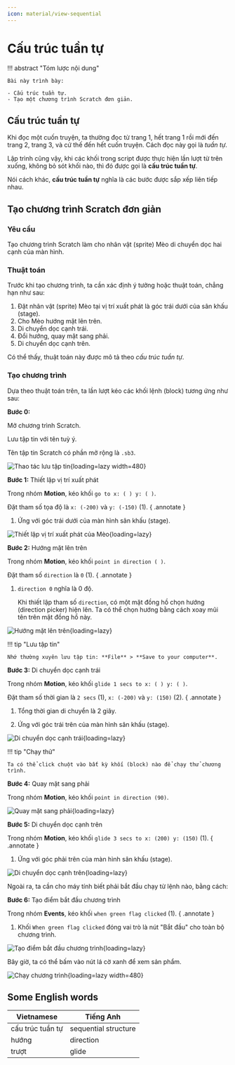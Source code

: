 ```yaml
---
icon: material/view-sequential
---
```


# Cấu trúc tuần tự

!!! abstract "Tóm lược nội dung"

    Bài này trình bày:

    - Cấu trúc tuần tự.
    - Tạo một chương trình Scratch đơn giản.

## Cấu trúc tuần tự

Khi đọc một cuốn truyện, ta thường đọc từ trang 1, hết trang 1 rồi mới đến trang 2, trang 3, và cứ thế đến hết cuốn truyện. Cách đọc này gọi là *tuần tự*.

Lập trình cũng vậy, khi các khối trong script được thực hiện lần lượt từ trên xuống, không bỏ sót khối nào, thì đó được gọi là **cấu trúc tuần tự**.

Nói cách khác, **cấu trúc tuần tự** nghĩa là các bước được sắp xếp liên tiếp nhau.

## Tạo chương trình Scratch đơn giản

### Yêu cầu

Tạo chương trình Scratch làm cho nhân vật (sprite) Mèo di chuyển dọc hai cạnh của màn hình.

### Thuật toán

Trước khi tạo chương trình, ta cần xác định ý tưởng hoặc thuật toán, chẳng hạn như sau:

1. Đặt nhân vật (sprite) Mèo tại vị trí xuất phát là góc trái dưới của sân khấu (stage).
2. Cho Mèo hướng mặt lên trên.
3. Di chuyển dọc cạnh trái.
4. Đổi hướng, quay mặt sang phải.
5. Di chuyển dọc cạnh trên.

Có thể thấy, thuật toán này được mô tả theo *cấu trúc tuần tự*.

### Tạo chương trình

Dựa theo thuật toán trên, ta lần lượt kéo các khối lệnh (block) tương ứng như sau:

**Bước 0:**

Mở chương trình Scratch.

Lưu tập tin với tên tuỳ ý.

Tên tập tin Scratch có phần mở rộng là `.sb3`.

![Thao tác lưu tập tin](https://api.onedrive.com/v1.0/shares/s!ApQ3j6n6-2wNsNNYC6WFWATUNEl5PQ/root/content){loading=lazy width=480}

**Bước 1:** Thiết lập vị trí xuất phát

Trong nhóm **Motion**, kéo khối `go to x: ( ) y: ( )`.

Đặt tham số tọa độ là `x: (-200)` và `y: (-150)` (1).
{ .annotate }

1.  Ứng với góc trái dưới của màn hình sân khấu (stage).


![Thiết lập vị trí xuất phát của Mèo](https://api.onedrive.com/v1.0/shares/s!ApQ3j6n6-2wNsNNXfjOj7zEIIG3drw/root/content){loading=lazy}

**Bước 2:** Hướng mặt lên trên

Trong nhóm **Motion**, kéo khối `point in direction ( )`.

Đặt tham số `direction` là `0` (1).
{ .annotate }

1.  `direction 0` nghĩa là 0 độ.

    Khi thiết lập tham số `direction`, có một mặt đồng hồ chọn hướng (direction picker) hiện lên. Ta có thể chọn hướng bằng cách xoay mũi tên trên mặt đồng hồ này.

![Hướng mặt lên trên](https://api.onedrive.com/v1.0/shares/s!ApQ3j6n6-2wNsNNWMEGjXb3HAwDkbg/root/content){loading=lazy}

!!! tip "Lưu tập tin"

    Nhớ thường xuyên lưu tập tin: **File** > **Save to your computer**.

**Bước 3:** Di chuyển dọc cạnh trái

Trong nhóm **Motion**, kéo khối `glide 1 secs to x: ( ) y: ( )`.

Đặt tham số thời gian là `2 secs` (1), `x: (-200)` và `y: (150)` (2).
{ .annotate }

1.  Tổng thời gian di chuyển là 2 giây.

2.  Ứng với góc trái trên của màn hình sân khấu (stage).

![Di chuyển dọc cạnh trái](https://api.onedrive.com/v1.0/shares/s!ApQ3j6n6-2wNsNNVYwjauHsbxru9qg/root/content){loading=lazy}

!!! tip "Chạy thử"

    Ta có thể click chuột vào bất kỳ khối (block) nào để chạy thử chương trình.

**Bước 4:** Quay mặt sang phải

Trong nhóm **Motion**, kéo khối `point in direction (90)`.

![Quay mặt sang phải](https://api.onedrive.com/v1.0/shares/s!ApQ3j6n6-2wNsNNUYYH8tg0Frq9wdA/root/content){loading=lazy}

**Bước 5:** Di chuyển dọc cạnh trên

Trong nhóm **Motion**, kéo khối `glide 3 secs to x: (200) y: (150)` (1).
{ .annotate }

1.  Ứng với góc phải trên của màn hình sân khấu (stage).

![Di chuyển dọc cạnh trên](https://api.onedrive.com/v1.0/shares/s!ApQ3j6n6-2wNsNNTY5eKVAdZKgqHrg/root/content){loading=lazy}

Ngoài ra, ta cần cho máy tính biết phải bắt đầu chạy từ lệnh nào, bằng cách:

**Bước 6:** Tạo điểm bắt đầu chương trình

Trong nhóm **Events**, kéo khối `when green flag clicked` (1).
{ .annotate }

1.  Khối `When green flag clicked` đóng vai trò là nút "Bắt đầu" cho toàn bộ chương trình.

![Tạo điểm bắt đầu chương trình](https://api.onedrive.com/v1.0/shares/s!ApQ3j6n6-2wNsNNSqej-5LSQr7HclA/root/content){loading=lazy}

Bây giờ, ta có thể bấm vào nút lá cờ xanh để xem sản phẩm.

![Chạy chương trình](https://api.onedrive.com/v1.0/shares/s!ApQ3j6n6-2wNsNNgzRs98Vv6cmtMBw/root/content){loading=lazy width=480}

## Some English words

| Vietnamese | Tiếng Anh | 
| --- | --- |
| cấu trúc tuần tự | sequential structure |
| hướng | direction |
| trượt | glide |
